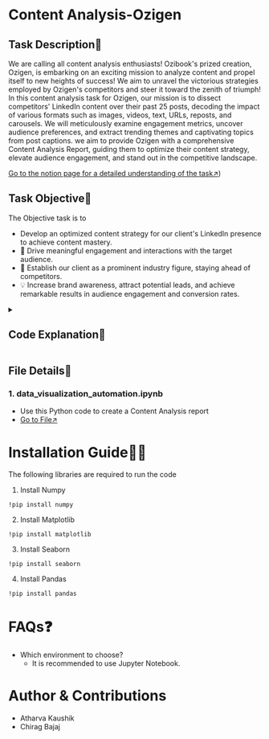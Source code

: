 ﻿# Content Analysis-Ozigen
## Task Description📜
We are calling all content analysis enthusiasts! Ozibook's prized creation, Ozigen, is embarking on an exciting mission to analyze content and propel itself to new heights of success! We aim to unravel the victorious strategies employed by Ozigen's competitors and steer it toward the zenith of triumph! In this content analysis task for Ozigen, our mission is to dissect competitors' LinkedIn content over their past 25 posts, decoding the impact of various formats such as images, videos, text, URLs, reposts, and carousels. We will meticulously examine engagement metrics, uncover audience preferences, and extract trending themes and captivating topics from post captions. we aim to provide Ozigen with a comprehensive Content Analysis Report, guiding them to optimize their content strategy, elevate audience engagement, and stand out in the competitive landscape. 

[Go to the notion page for a detailed understanding of the task↗️](https://docs.google.com/document/d/1lpqrSfYIm4M5RGakFS-gzObmP9jVybTxDKrgsuAAelc/edit#heading=h.4pyrwjp3jb7u))

## Task Objective🎯
The Objective task is to 
* Develop an optimized content strategy for our client's LinkedIn presence to achieve content mastery.
* 💬 Drive meaningful engagement and interactions with the target audience.
* 🌟 Establish our client as a prominent industry figure, staying ahead of competitors.
* 💡 Increase brand awareness, attract potential leads, and achieve remarkable results in audience engagement and conversion rates.

<details>
<summary>
 
 ## Code Explanation:memo:
</summary>


### How to use:</br>

**Setup**</br>
--> Ensure you have Python installed.

--> Install the required libraries using pip (selenium, pandas, webdriver_manager, etc.).

**Extract Timestamps of posts**</br>
--> Find the different unique usernames

--> Extract the different time stamps and convert it to IST and UTC

**Creating Bar graphs**</br>
--> Create a data frame by taking mean of the data. 

--> Plotting bar graphs for the data that are available and rest print not found.

**Creating Waterfall graphs**</br>
--> Formated the data time into human readable time

--> Plotted Waterfall graphs for the given data


## Code snippets</br>
 - Installing required libraries
![image](https://github.com/ozibook/Content_Analysis_Ozigen/assets/144370840/f6e0ab03-60aa-4fc8-8d58-8347be95b9e1)
 - Extracting unique usernames
![image](https://github.com/ozibook/Content_Analysis_Ozigen/assets/144370840/cca5c784-6fd8-4769-aa28-2f8ad774e7eb)

 - Extracting timestamps of the posts
![image](https://github.com/ozibook/Content_Analysis_Ozigen/assets/144370840/ce3a2458-ccdf-4247-b248-63ea7303da86)

 - Creating a data frame by taking the mean of the data and plotting bar graphs
![image](https://github.com/ozibook/Content_Analysis_Ozigen/assets/144370840/16645d15-e825-40d2-a2ee-c565b31602f4)

 - Formating the date time and plotting waterfall graphs
![image](https://github.com/ozibook/Content_Analysis_Ozigen/assets/144370840/96889541-440d-4b27-984f-14d46fd8c051)

</details>

## File Details📁
### 1. data_visualization_automation.ipynb<br>
* Use this Python code to create a Content Analysis report
* [Go to File↗️](https://github.com/ozibook/Content_Analysis_Ozigen/blob/main/data_visualization_automation.ipynb)

# Installation Guide👨‍💻
The following libraries are required to run the code<br>
1. Install Numpy<br>
```
!pip install numpy 
```
2. Install Matplotlib<br>
```
!pip install matplotlib
```
3. Install Seaborn <br>
```
!pip install seaborn 
```
4. Install Pandas<br>
```
!pip install pandas
```
# FAQs❓
 * Which environment to choose?
   - It is recommended to use Jupyter Notebook.

# Author & Contributions
- Atharva Kaushik
- Chirag Bajaj
